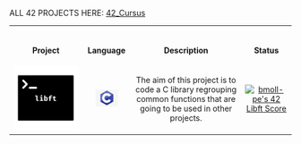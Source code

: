 <table>
  
<th align="center">
<img width="500.5">
<p>Project</p>
</th>

<th align="center">
<img width="100">
<p>Language</p>
</th>
 
 
<th align="center">
<img width="225">
<p>Description</p>
</th>
 
  
<th align="center">
<img width="250.5">
<p>Status</p>
</th>
 
<tr>
<td align="center"><a href="https://github.com/ChewyToast/00_libft"> <img src="https://github.com/ChewyToast/ChewyToast/blob/main/assets/00_libft.png"><a/> </td>
<td align="center"><a href=#><img width=40px src="https://github.com/ChewyToast/ChewyToast/blob/main/assets/logo_c.jpg"><a/></td>
<td align="center">The aim of this project is to code a C library regrouping common functions that are going to be used in other projects.</td>
<td align="center"><a href="https://github.com/ChewyToast/00_libft"><img src="https://badge42.vercel.app/api/v2/cl8a35p1o00060hjtc2e3ktt3/project/2793034" alt="bmoll-pe's 42 Libft Score" /><a/></td>
</tr>
  
ALL 42 PROJECTS HERE: [42_Cursus](https://github.com/ChewyToast/42_Cursus)
  
  
